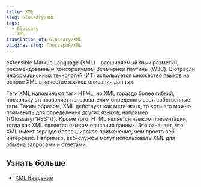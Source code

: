```yaml
---
title: XML
slug: Glossary/XML
tags:
  - Glossary
  - XML
translation_of: Glossary/XML
original_slug: Глоссарий/XML
---
```

eXtensible Markup Language (XML) - расширяемый язык разметки, рекомендованный Консорциумом Всемирной паутины (W3C). В отрасли информационных технологий (ИТ) используется множество языков на основе XML в качестве языков описания данных.

Тэги XML напоминают тэги HTML, но XML гораздо более гибкий, поскольку он позволяет пользователям определять свои собственные тэги. Таким образом, XML действует как мета-язык, то есть его можно применить для определения других языков, например {{Glossary("RSS")}}. Кроме того, HTML является языком презентации, тогда как XML является языком описания данных. Это означает, что XML имеет гораздо более широкое применение, чем просто веб-интерфейс. Например, веб-службы могут использовать XML для обмена запросами и ответами.

## Узнать больше

- [XML Введение](/ru/docs/Web/XML/XML_introduction)
